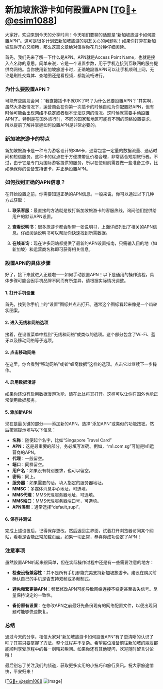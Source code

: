 # 新加坡旅游卡如何設置APN [[TG💪+ @esim1088](https://t.me/s/esim1088)]

大家好，欢迎来到今天的分享时间！今天咱们要聊的话题是“新加坡旅游卡如何設置APN”。这可是很多计划去新加坡旅游的朋友关心的问题呢！如果你打算在新加坡玩得开心又顺畅，那么这篇文章绝对值得你花几分钟仔细阅读。

首先，我们先来了解一下什么是APN。APN就是Access Point Name，也就是接入点名称的意思。简单来说，它是一个设置参数，用于手机连接到互联网的服务提供商网络。当你使用新加坡旅游卡时，正确地設置APN可以让手机顺利上网，无论是刷社交媒体、查地图还是看视频，都能流畅进行。

### **为什么要設置APN？**

可能有些朋友会问：“我直接插卡不就OK了吗？为什么还要設置APN？”其实啊，虽然大多数情况下，运营商会在你第一次插卡的时候自动为你配置好APN，但有时候可能会出现网络不稳定或者根本无法联网的情况。这时候就需要手动設置APN了。特别是在国外旅行时，不同的国家和地区可能有不同的网络设置要求，所以提前了解并掌握如何設置APN是非常必要的。

### **新加坡旅游卡的特点**

新加坡旅游卡是一种专为游客设计的SIM卡，通常包含一定量的数据流量、通话时间和短信服务。这种卡的优点在于方便携带且价格合理，非常适合短期旅行者。不过，由于它是专门为国际游客提供的服务，所以在使用前需要做一些准备工作，比如确保你的设备支持该卡，并正确設置APN。

### **如何找到正确的APN信息？**

在开始設置之前，你需要知道正确的APN信息。一般来说，你可以通过以下几种方式获取：

1. **联系客服**：最直接的方法就是拨打新加坡旅游卡的客服热线，询问他们提供给用户的默认APN设置。
   
2. **查看说明书**：很多旅游卡都会附带一张说明书，上面详细列出了相关的APN信息。仔细阅读说明书可以帮助你快速找到所需数据。

3. **在线查询**：现在许多网站都提供了最新的APN设置指南，只需输入目的地（如新加坡）和运营商名称即可获得相关信息。

### **設置APN的具体步骤**

好了，接下来就进入正题啦——如何手动設置APN！以下是通用的操作流程，具体步骤可能会因手机品牌不同而有所差异，请根据实际情况调整。

#### **1. 打开手机设置**
首先，找到你手机上的“设置”图标并点击打开。通常这个图标看起来像是一个齿轮状图案。

#### **2. 进入无线和网络选项**
接着，在设置菜单中找到“无线和网络”或类似的选项。这个部分包含了Wi-Fi、蓝牙以及移动网络等子选项。

#### **3. 点击移动网络**
在这里，你会看到“移动网络”或者“蜂窝数据”这样的选项。点击它以继续下一步操作。

#### **4. 启用数据漫游**
如果你还没有启用数据漫游功能，请在此处将其打开。这样可以让你在国外也能正常使用数据服务。

#### **5. 添加新APN**
现在是最关键的部分——添加新的APN。选择“添加APN”或类似的功能按钮。然后按照提示填写以下信息：
   - **名称**：随便起个名字，比如“Singapore Travel Card”
   - **APN**：这是最重要的部分，务必填写准确。例如，“m1.com.sg”可能是M1运营商的APN。
   - **代理**：一般留空。
   - **端口**：同样留空。
   - **用户名**：如果没有特别要求，也可以留空。
   - **密码**：同上。
   - **服务器**：如果需要的话，填入指定的服务器地址。
   - **MMSC**：多媒体消息中心地址，可选填。
   - **MMS代理**：MMS代理服务器地址，可选填。
   - **MMS端口**：MMS代理服务器端口号，可选填。
   - **APN类型**：通常选择“default,supl”。

#### **6. 保存并测试**
完成上述设置后，记得保存更改。然后返回主界面，试着打开浏览器访问某个网站，看看是否能正常加载页面。如果一切正常，恭喜你成功设定了APN！

### **注意事项**

虽然設置APN听起来很简单，但在实际操作过程中还是有一些需要注意的地方：

- **检查设备兼容性**：并不是所有手机都能完美支持新加坡旅游卡。建议在购买前确认自己的手机是否支持双频或多频制式。
  
- **避免频繁更换APN**：频繁修改APN可能导致网络连接不稳定甚至丢失信号。尽量保持设定的一致性。

- **备份原有设置**：在修改APN之前最好先备份现有的网络配置文件，以便出现问题时能够快速恢复。

### **总结**

通过今天的分享，相信大家对“新加坡旅游卡如何設置APN”有了更清晰的认识了吧？其实只要掌握了方法，整个过程并不复杂。希望每位准备前往新加坡的朋友都能顺利享受旅程中的每一刻精彩瞬间。如果你还有其他疑问，欢迎随时留言讨论哦！

最后别忘了关注我们的频道，获取更多实用的小技巧和旅行资讯。祝大家旅途愉快，平安归来！

[[TG💪+ @esim1088](https://t.me/s/esim1088) ![Image](https://i.postimg.cc/4NQfJmqS/Snipaste-2025-05-13-00-14-12.png)]